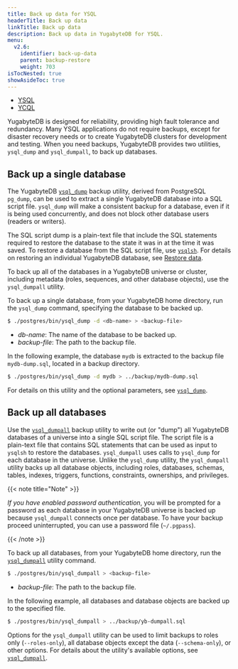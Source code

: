 ```yaml
---
title: Back up data for YSQL
headerTitle: Back up data
linkTitle: Back up data
description: Back up data in YugabyteDB for YSQL.
menu:
  v2.6:
    identifier: back-up-data
    parent: backup-restore
    weight: 703
isTocNested: true
showAsideToc: true
---
```


<ul class="nav nav-tabs-alt nav-tabs-yb">
  <li >
    <a href="/preview/manage/backup-restore/back-up-data" class="nav-link active">
      <i class="icon-postgres" aria-hidden="true"></i>
      YSQL
    </a>
  </li>
  <li >
    <a href="/preview/manage/backup-restore/back-up-data-ycql" class="nav-link">
      <i class="icon-cassandra" aria-hidden="true"></i>
      YCQL
    </a>
  </li>
</ul>

YugabyteDB is designed for reliability, providing high fault tolerance and redundancy. Many YSQL applications do not require backups, except for disaster recovery needs or to create YugabyteDB clusters for development and testing. When you need backups, YugabyteDB provides two utilities, `ysql_dump` and `ysql_dumpall`, to back up databases.

## Back up a single database

The YugabyteDB [`ysql_dump`](../../../admin/ysql-dump) backup utility, derived from PostgreSQL `pg_dump`,
can be used to extract a single YugabyteDB database into a SQL script file.  `ysql_dump` will make a consistent backup for a database, even if it is being used concurrently, and does not block other database users (readers or writers).

The SQL script dump is a plain-text file that include the SQL statements required to restore the database to the state it was in at the time it was saved. To restore a database from the SQL script file, use [`ysqlsh`](../../../admin/ysqlsh). For details on restoring an individual YugabyteDB database, see [Restore data](../restore-data).

To back up all of the databases in a YugabyteDB universe or cluster, including metadata (roles, sequences, and other database objects), use the `ysql_dumpall` utility.

To back up a single database, from your YugabyteDB home directory, run the `ysql_dump` command, specifying the database to be backed up.

```sh
$ ./postgres/bin/ysql_dump -d <db-name> > <backup-file>
```

- *db-name*: The name of the database to be backed up.
- *backup-file*: The path to the backup file.

In the following example, the database `mydb` is extracted to the backup file `mydb-dump.sql`, located in a backup directory.

```sh
$ ./postgres/bin/ysql_dump -d mydb > ../backup/mydb-dump.sql
```

For details on this utility and the optional parameters, see [`ysql_dump`](../../../admin/ysql-dump).

## Back up all databases

Use the [`ysql_dumpall`](../../../admin/ysql-dumpall) backup utility to write out (or "dump") all YugabyteDB databases of a universe into a single SQL script file. The script file is a plain-text file that contains SQL statements that can be used as input to `ysqlsh` to restore the databases. `ysql_dumpall` uses calls to `ysql_dump` for each database in the universe. Unlike the `ysql_dump` utility, the `ysql_dumpall` utility backs up all database objects, including roles, databases, schemas, tables, indexes, triggers, functions, constraints, ownerships, and privileges.

{{< note title="Note" >}}

*If you have enabled password authentication*, you will be prompted for a password as each database in your YugabyteDB universe is backed up because `ysql_dumpall` connects once per database. To have your backup proceed uninterrupted, you can use a password file (`~/.pgpass`).

{{< /note >}}

To back up all databases, from your YugabyteDB home directory, run the [`ysql_dumpall`](../../../admin/ysql-dumpall) utility command.

```sh
$ ./postgres/bin/ysql_dumpall > <backup-file>
```

- *backup-file*: The path to the backup file.

In the following example, all databases and database objects are backed up to the specified file.

```sh
$ ./postgres/bin/ysql_dumpall > ../backup/yb-dumpall.sql
```

Options for the `ysql_dumpall` utility can be used to limit backups to roles only (`--roles-only`), all database objects except the data (`--schema-only`), or other options. For details about the utility's available options, see [`ysql_dumpall`](../../../admin/ysql-dumpall).
